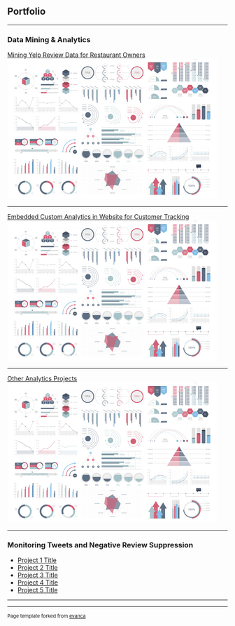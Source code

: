 ## Portfolio

---

### Data Mining & Analytics

[Mining Yelp Review Data for Restaurant Owners](/sample_page)
<img src="images/dummy_thumbnail.jpg?raw=true"/>

---
[Embedded Custom Analytics in Website for Customer Tracking](/pdf/sample_presentation.pdf)
<img src="images/dummy_thumbnail.jpg?raw=true"/>

---
[Other Analytics Projects](http://example.com/)
<img src="images/dummy_thumbnail.jpg?raw=true"/>

---

### Monitoring Tweets and Negative Review Suppression 

- [Project 1 Title](http://example.com/)
- [Project 2 Title](http://example.com/)
- [Project 3 Title](http://example.com/)
- [Project 4 Title](http://example.com/)
- [Project 5 Title](http://example.com/)

---




---
<p style="font-size:11px">Page template forked from <a href="https://github.com/evanca/quick-portfolio">evanca</a></p>
<!-- Remove above link if you don't want to attibute -->
